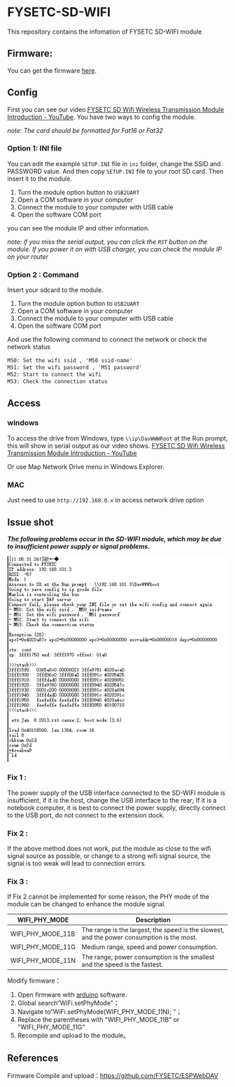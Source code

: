 # FYSETC-SD-WIFI

This repository contains the infomation of FYSETC SD-WIFI module

## Firmware:

You can get the firmware [here](https://github.com/FYSETC/ESPWebDAV).

## Config

First you can see our video [FYSETC SD Wifi Wireless Transmission Module Introduction - YouTube](https://www.youtube.com/watch?v=2aW-65--NJk&t=24s). You have two ways to config the module.

*note: The card should be formatted for Fat16 or Fat32*

### Option 1: INI file

You can edit the example ```SETUP.INI``` file in ```ini``` folder, change the SSID and PASSWORD value. And then copy ```SETUP.INI``` file to your root SD card. Then insert it to the module. 

1. Turn the module option button to ```USB2UART``` 
2. Open a COM software in your computer
3. Connect the module to your computer with USB cable
4. Open the software COM port

you can see the module IP and other information.

*note: if you miss the serial output, you can click the ```RST``` button on the module. If you power it on with USB charger, you can check the module IP on your router*

### Option 2 : Command

Insert your sdcard to the module.

1. Turn the module option button to ```USB2UART``` 
2. Open a COM software in your computer
3. Connect the module to your computer with USB cable
4. Open the software COM port

And use the following command to connect the network or check the network status

    M50: Set the wifi ssid , 'M50 ssid-name'
    M51: Set the wifi password , 'M51 password'
    M52: Start to connect the wifi
    M53: Check the connection status

## Access

### windows

To access the drive from Windows, type ```\\ip\DavWWWRoot``` at the Run prompt, this will show in serial output as our video shows. [FYSETC SD Wifi Wireless Transmission Module Introduction - YouTube](https://www.youtube.com/watch?v=2aW-65--NJk&t=24s)

Or use Map Network Drive menu in Windows Explorer.

### MAC

Just need to use  ```http://192.168.0.x``` in access network drive option

## Issue shot

***The following problems occur in the SD-WIFI module, which may be due to insufficient power supply or signal problems.***

![](SD-WIFI_1.bmp)

### Fix 1 :

The power supply of the USB interface connected to the SD-WIFI module is insufficient, if it is the host, change the USB interface to the rear; If it is a notebook computer, it is best to connect the power supply, directly connect to the USB port, do not connect to the extension dock.

### Fix 2 :

If the above method does not work, put the module as close to the wifi signal source as possible, or change to a strong wifi signal source, the signal is too weak will lead to connection errors.

### Fix 3 :

If Fix 2 cannot be implemented for some reason, the PHY mode of the module can be changed to enhance the module signal.

| WIFI_PHY_MODE     | Description                                                                                |
| ----------------- | ------------------------------------------------------------------------------------------ |
| WIFI_PHY_MODE_11B | The range is the largest, the speed is the slowest, and the power consumption is the most. |
| WIFI_PHY_MODE_11G | Medium range, speed and power consumption.                                                 |
| WIFI_PHY_MODE_11N | The range, power consumption is the smallest and the speed is the fastest.                 |

Modify firmware：

1. Open firmware with [arduino](https://www.arduino.cc/) software.
2. Global search“WiFi.setPhyMode”；
3. Navigate to“WiFi.setPhyMode(WIFI_PHY_MODE_11N); ”；
4. Replace the parentheses with "WIFI_PHY_MODE_11B" or "WIFI_PHY_MODE_11G"
5. Recompile and upload to the module。

## References

Firmware Compile and upload：https://github.com/FYSETC/ESPWebDAV